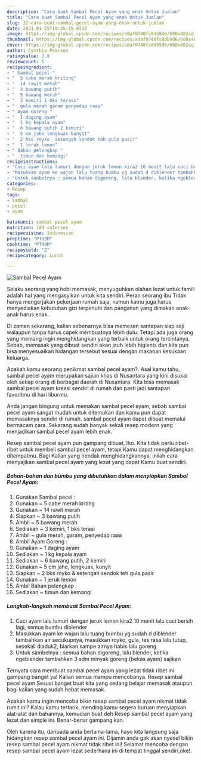 ```yaml
---
description: "Cara buat Sambal Pecel Ayam yang enak Untuk Jualan"
title: "Cara buat Sambal Pecel Ayam yang enak Untuk Jualan"
slug: 32-cara-buat-sambal-pecel-ayam-yang-enak-untuk-jualan
date: 2021-01-25T19:35:19.973Z
image: https://img-global.cpcdn.com/recipes/a8af0748fc8db9d6/680x482cq70/sambal-pecel-ayam-foto-resep-utama.jpg
thumbnail: https://img-global.cpcdn.com/recipes/a8af0748fc8db9d6/680x482cq70/sambal-pecel-ayam-foto-resep-utama.jpg
cover: https://img-global.cpcdn.com/recipes/a8af0748fc8db9d6/680x482cq70/sambal-pecel-ayam-foto-resep-utama.jpg
author: Cynthia Pearson
ratingvalue: 3.8
reviewcount: 5
recipeingredient:
- " Sambal pecel "
- "  5 cabe merah kriting"
- "  14 rawit merah"
- "  3 bawang putih"
- "  5 bawang merah"
- "  3 kemiri 1 bks terasi"
- "  gula merah garam penyedap raaa"
- " Ayam Goreng "
- "  1 daging ayam"
- "  1 kg kepala ayam"
- "  6 bawang putih 2 kemiri"
- "  5 cm jahe lengkuas kunyit"
- "  2 bks royko  setengah sendok teh gula pasir"
- "  1 jeruk lemon"
- " Bahan pelengkap "
- "  timun dan kemangi"
recipeinstructions:
- "Cuci ayam lalu lumuri dengan jeruk lemon kira2 10 menit lalu cuci bersih lagi, semua bumbu diblender"
- "Masukkan ayam ke wajan lalu tuang bumbu yg sudah d diblender tambahkan air secukupnya, masukkan royko, gula, tes rasa lalu tutup, sesekali diaduk2, biarkan sampe airnya habis lalu goreng"
- "Untuk sambelnya : semua bahan digoreng, lalu blender, ketika ngeblender tambahkan 3 sdm minyak goreng (bekas ayam) sajikan"
categories:
- Resep
tags:
- sambal
- pecel
- ayam

katakunci: sambal pecel ayam 
nutrition: 184 calories
recipecuisine: Indonesian
preptime: "PT33M"
cooktime: "PT49M"
recipeyield: "2"
recipecategory: Lunch

---
```



![Sambal Pecel Ayam](https://img-global.cpcdn.com/recipes/a8af0748fc8db9d6/680x482cq70/sambal-pecel-ayam-foto-resep-utama.jpg)

Selaku seorang yang hobi memasak, menyuguhkan olahan lezat untuk famili adalah hal yang mengasyikan untuk kita sendiri. Peran seorang ibu Tidak hanya mengerjakan pekerjaan rumah saja, namun kamu juga harus menyediakan kebutuhan gizi terpenuhi dan panganan yang dimakan anak-anak harus enak.

Di zaman  sekarang, kalian sebenarnya bisa memesan santapan siap saji walaupun tanpa harus capek membuatnya lebih dulu. Tetapi ada juga orang yang memang ingin menghidangkan yang terbaik untuk orang tercintanya. Sebab, memasak yang dibuat sendiri akan jauh lebih higienis dan kita pun bisa menyesuaikan hidangan tersebut sesuai dengan makanan kesukaan keluarga. 



Apakah kamu seorang penikmat sambal pecel ayam?. Asal kamu tahu, sambal pecel ayam merupakan sajian khas di Nusantara yang kini disukai oleh setiap orang di berbagai daerah di Nusantara. Kita bisa memasak sambal pecel ayam kreasi sendiri di rumah dan pasti jadi santapan favoritmu di hari liburmu.

Anda jangan bingung untuk memakan sambal pecel ayam, sebab sambal pecel ayam sangat mudah untuk ditemukan dan kamu pun dapat memasaknya sendiri di rumah. sambal pecel ayam dapat dibuat memalui bermacam cara. Sekarang sudah banyak sekali resep modern yang menjadikan sambal pecel ayam lebih enak.

Resep sambal pecel ayam pun gampang dibuat, lho. Kita tidak perlu ribet-ribet untuk membeli sambal pecel ayam, tetapi Kamu dapat menghidangkan ditempatmu. Bagi Kalian yang hendak menghidangkannya, inilah cara menyajikan sambal pecel ayam yang lezat yang dapat Kamu buat sendiri.

<!--inarticleads1-->

##### Bahan-bahan dan bumbu yang dibutuhkan dalam menyiapkan Sambal Pecel Ayam:

1. Gunakan  Sambal pecel :
1. Gunakan  ~ 5 cabe merah kriting
1. Gunakan  ~ 14 rawit merah
1. Siapkan  ~ 3 bawang putih
1. Ambil  ~ 5 bawang merah
1. Sediakan  ~ 3 kemiri, 1 bks terasi
1. Ambil  ~ gula merah, garam, penyedap raaa
1. Ambil  Ayam Goreng :
1. Gunakan  ~ 1 daging ayam
1. Sediakan  ~ 1 kg kepala ayam
1. Sediakan  ~ 6 bawang putih, 2 kemiri
1. Gunakan  ~ 5 cm jahe, lengkuas, kunyit
1. Siapkan  ~ 2 bks royko &amp; setengah sendok teh gula pasir
1. Gunakan  ~ 1 jeruk lemon
1. Ambil  Bahan pelengkap :
1. Sediakan  ~ timun dan kemangi




<!--inarticleads2-->

##### Langkah-langkah membuat Sambal Pecel Ayam:

1. Cuci ayam lalu lumuri dengan jeruk lemon kira2 10 menit lalu cuci bersih lagi, semua bumbu diblender
1. Masukkan ayam ke wajan lalu tuang bumbu yg sudah d diblender tambahkan air secukupnya, masukkan royko, gula, tes rasa lalu tutup, sesekali diaduk2, biarkan sampe airnya habis lalu goreng
1. Untuk sambelnya : semua bahan digoreng, lalu blender, ketika ngeblender tambahkan 3 sdm minyak goreng (bekas ayam) sajikan




Ternyata cara membuat sambal pecel ayam yang lezat tidak ribet ini gampang banget ya! Kalian semua mampu mencobanya. Resep sambal pecel ayam Sesuai banget buat kita yang sedang belajar memasak ataupun bagi kalian yang sudah hebat memasak.

Apakah kamu ingin mencoba bikin resep sambal pecel ayam nikmat tidak rumit ini? Kalau kamu tertarik, mending kamu segera buruan menyiapkan alat-alat dan bahannya, kemudian buat deh Resep sambal pecel ayam yang lezat dan simple ini. Benar-benar gampang kan. 

Oleh karena itu, daripada anda berlama-lama, hayo kita langsung saja hidangkan resep sambal pecel ayam ini. Dijamin anda gak akan nyesel bikin resep sambal pecel ayam nikmat tidak ribet ini! Selamat mencoba dengan resep sambal pecel ayam lezat sederhana ini di tempat tinggal sendiri,oke!.

